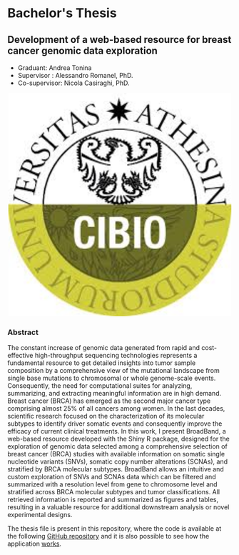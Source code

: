 # Bachelor's Thesis 

## Development of a web-based resource for breast cancer genomic data exploration

+ Graduant: Andrea Tonina
+ Supervisor : Alessandro Romanel, PhD.
+ Co-supervisor: Nicola Casiraghi, PhD.

<div align="center">
  <img src="logo/cibio_logo.jpeg" alt="drawing" width="500"/>
</div>

### Abstract 
The constant increase of genomic data generated from rapid and cost-effective high-throughput sequencing technologies represents a fundamental resource to get detailed insights into tumor sample composition by a comprehensive view of the mutational landscape from single base mutations to chromosomal or whole genome-scale events. Consequently, the need for computational suites for analyzing, summarizing, and extracting meaningful information are in high demand.
Breast cancer (BRCA) has emerged as the second major cancer type comprising almost 25% of all cancers among women. In the last decades, scientific research focused on the characterization of its molecular subtypes to identify driver somatic events and consequently improve the efficacy of current clinical treatments. 
In this work, I present BroadBand, a web-based resource developed with the Shiny R package, designed for the exploration of genomic data selected among a comprehensive selection of breast cancer (BRCA) studies with available information on somatic single nucleotide variants (SNVs), somatic copy number alterations (SCNAs), and stratified by BRCA molecular subtypes.
BroadBand allows an intuitive and custom exploration of SNVs and SCNAs data which can be filtered and summarized with a resolution level from gene to chromosome level and stratified across BRCA molecular subtypes and tumor classifications. 
All retrieved information is reported and summarized as figures and tables, resulting in a valuable resource for additional downstream analysis or novel experimental designs.

The thesis file is present in this repository, where the code is available at the following [GitHub repository](https://github.com/cibiobcg/BroadBand) and it is also possible to see how the application [works](https://bcglab.cibio.unitn.it/broadband).
